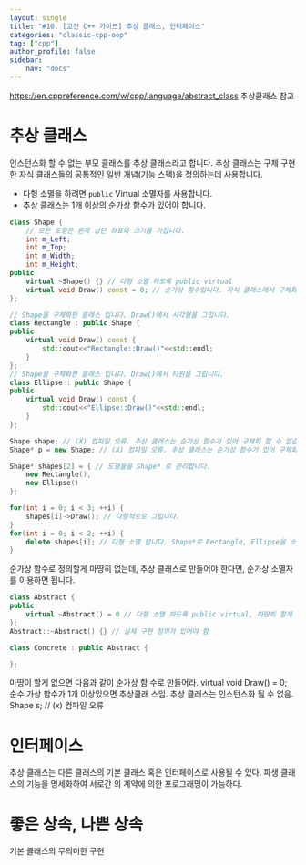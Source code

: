 ```yaml
---
layout: single
title: "#10. [고전 C++ 가이드] 추상 클래스, 인터페이스"
categories: "classic-cpp-oop"
tag: ["cpp"]
author_profile: false
sidebar: 
    nav: "docs"
---
```

https://en.cppreference.com/w/cpp/language/abstract_class
추상클래스 참고

# 추상 클래스

인스턴스화 할 수 없는 부모 클래스를 추상 클래스라고 합니다. 추상 클래스는 구체 구현한 자식 클래스들의 공통적인 일반 개념(기능 스펙)을 정의하는데 사용합니다.

* 다형 소멸을 하려면 `public` Virtual 소멸자를 사용합니다.
* 추상 클래스는 1개 이상의 순가상 함수가 있어야 합니다.

```cpp
class Shape {
    // 모든 도형은 왼쪽 상단 좌표와 크기를 가집니다.
    int m_Left;
    int m_Top;
    int m_Width;
    int m_Height;
public:
    virtual ~Shape() {} // 다형 소멸 하도록 public virtual
    virtual void Draw() const = 0; // 순가상 함수입니다. 자식 클래스에서 구체화 해야 합니다.
};

// Shape을 구체화한 클래스 입니다. Draw()에서 사각형을 그립니다.
class Rectangle : public Shape {
public:
    virtual void Draw() const {
        std::cout<<"Rectangle::Draw()"<<std::endl;
    }
};
// Shape을 구체화한 클래스 입니다. Draw()에서 타원을 그립니다.
class Ellipse : public Shape {
public:
    virtual void Draw() const {
        std::cout<<"Ellipse::Draw()"<<std::endl;
    }
};

Shape shape; // (X) 컴파일 오류. 추상 클래스는 순가상 함수가 있어 구체화 할 수 없습니다.
Shape* p = new Shape; // (X) 컴파일 오류. 추상 클래스는 순가상 함수가 있어 구체화 할 수 없습니다.

Shape* shapes[2] = { // 도형들을 Shape* 로 관리합니다.
    new Rectangle(), 
    new Ellipse()
};

for(int i = 0; i < 3; ++i) {
    shapes[i]->Draw(); // 다형적으로 그립니다.
}
for(int i = 0; i < 2; ++i) {
    delete shapes[i]; // 다형 소멸 합니다. Shape*로 Rectangle, Ellipse을 소멸합니다.
} 
```

순가상 함수로 정의할게 마땅히 없는데, 추상 클래스로 만들어야 한다면, 순가상 소멸자를 이용하면 됩니다.

```cpp
class Abstract {
public:
    virtual ~Abstract() = 0 // 다형 소멸 하도록 public virtual, 마땅히 할게 없어 순가상
};
Abstract::~Abstract() {} // 실제 구현 정의가 있어야 함

class Concrete : public Abstract {

};
```






마땅이 할게 없으면 다음과 같이 순가상 함
수로 만들어라. virtual void Draw() = 0; 순수 가상 함수가 1개 이상있으면 추상클래
스임. 추상 클래스는 인스턴스화 될 수 없음. Shape s; // (x) 컴파일 오류

# 인터페이스

추상 클래스는 다른 클래스의 기본 클래스
혹은 인터페이스로 사용될 수 있다. 파생 클래스의 기능을 명세화하여 서로간
의 계약에 의한 프로그래밍이 가능하다.

# 좋은 상속, 나쁜 상속

기본 클래스의 무의미한 구현



